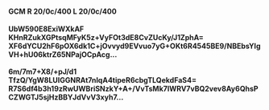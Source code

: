 #### GCM R 20/0c/400 L 20/0c/400
**UbW590E8ExiWXkAF**<br/>**KHnRZukXGPtsqMFyK5z+VyFOt3dE8CvZUcKy/J1ZphA=**<br/>**XF6dYCU2hF6pOX6dk1C+jOvvyd9EVvuo7yG+OKt6R4545BE9/NBEbsYlgVH+hU06ktrZ65NPajOCpAcg...**<br/><br/>
**6m/7m7+X8/+pJ/d1**<br/>**TfzQ/YgW8LUIGGNRAt7nIqA4tipeR6cbgTLQekdFaS4=**<br/>**R7S6df4b3h19zRwUWBriSNzkY+A+/VvTsMk7lWRV7vBQ2vev8Ay6QhsPCZWGTJ5sjHzBBYJdVvV3xyh7...**
